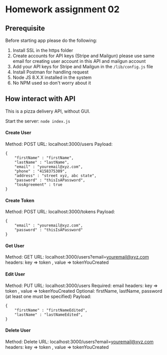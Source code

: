 # Homework assignment 02

## Prerequisite
Before starting app please do the following:
1. Install SSL in the https folder
2. Create accounts for API keys (Stripe and Mailgun) please use same email for creating user account in this API and mailgun account
3. Add your API keys for Stripe and Mailgun in the `/lib/config.js` file
4. Install Postman for handling request
5. Node JS 8.X.X installed in the system
6. No NPM used so don't worry about it

## How interact with API
This is a pizza delivery API, without GUI.

Start the server: `node index.js`

#### Create User
Method: POST
URL: localhost:3000/users
Payload:
```
{
	"firstName" : "firstName",
	"lastName" : "lastName",
	"email" : "youremail@xyz.com",
	"phone" : "4158375309",
	"address" : "street xyz, abc state",
	"password" : "thisIsAPassword",
	"tosAgreement" : true
}
```

#### Create Token
Method: POST
URL: localhost:3000/tokens
Payload:
```
{
	"email" : "youremail@xyz.com",
	"password" : "thisIsAPassword"
}
```

#### Get User
Method: GET
URL: localhost:3000/users?email=youremail@xyz.com
headers: key => token , value => tokenYouCreated


#### Edit User
Method: PUT
URL: localhost:3000/users
Required: email
headers: key => token , value => tokenYouCreated
Optional: firstName, lastName, password (at least one must be specified)
Payload: 
```
{
	"firstName" : "firstNameEdited",
	"lastName" : "lastNameEdited",
}
```

#### Delete User
Method: Delete
URL: localhost:3000/users?email=youremail@xyz.com
headers: key => token , value => tokenYouCreated